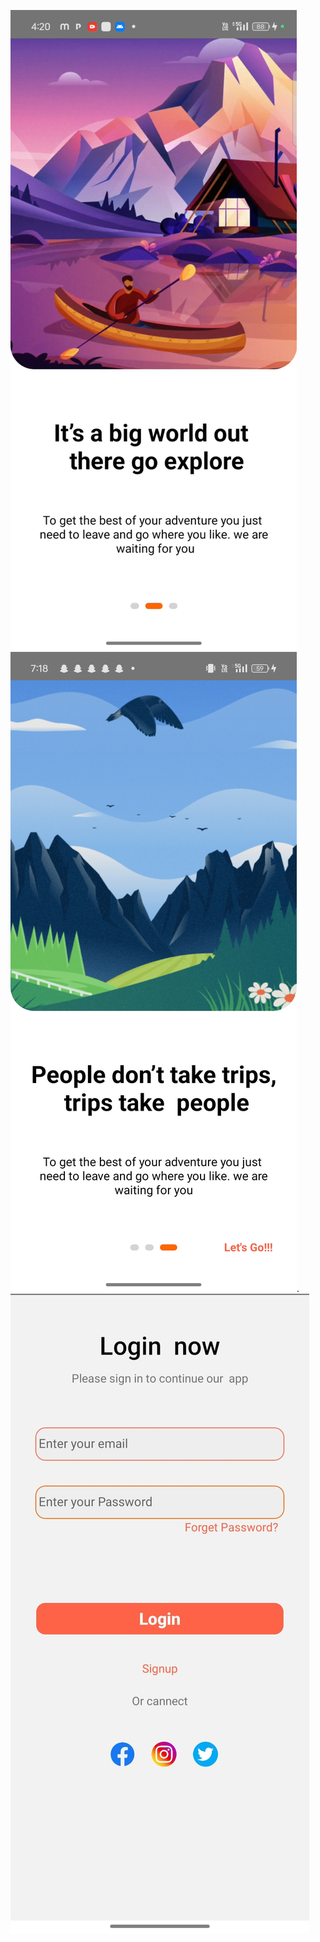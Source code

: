 
![image alt](https://github.com/Mohsinpadhan/JetJourney/blob/391a4776e01a6b31f531710ef82adb6b0aa0b634/ui2%20(2).jpg)
![image alt](https://github.com/Mohsinpadhan/JetJourney/blob/8fa6f0b5e0b4dd21181e11503deb741d924b10f8/ui3.jpg).
![image alt](https://github.com/Mohsinpadhan/JetJourney/blob/53df385298936e52203fe29a81212c13acec222c/ui2.jpg)
